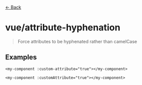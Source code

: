 [&#x2190; Back](./)
# vue/attribute-hyphenation

> Force attributes to be hyphenated rather than camelCase

 

## Examples

<code-highlight>
 
<div slot="correct">

```vue
<my-component :custom-attribute="true"></my-component>
```

</div>

 
<div slot="incorrect">

```vue
<my-component :customAttribute="true"></my-component>
```

</div>

 
</code-highlight>

